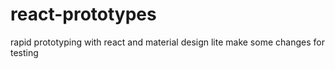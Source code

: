 # react-prototypes
rapid prototyping with react and material design lite
make some changes for testing
